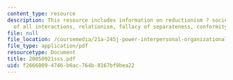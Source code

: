 ```yaml
---
content_type: resource
description: This resource includes information on reductionism ? society is the sum
  of all interactions, relationism, fallacy of separateness, conformity, and obidieance.
file: null
file_location: /coursemedia/21a-245j-power-interpersonal-organizational-and-global-dimensions-fall-2005/f26660094746b6ac764b8167bf9bea22_20050921sss.pdf
file_type: application/pdf
resourcetype: Document
title: 20050921sss.pdf
uid: f2666009-4746-b6ac-764b-8167bf9bea22
---
```

